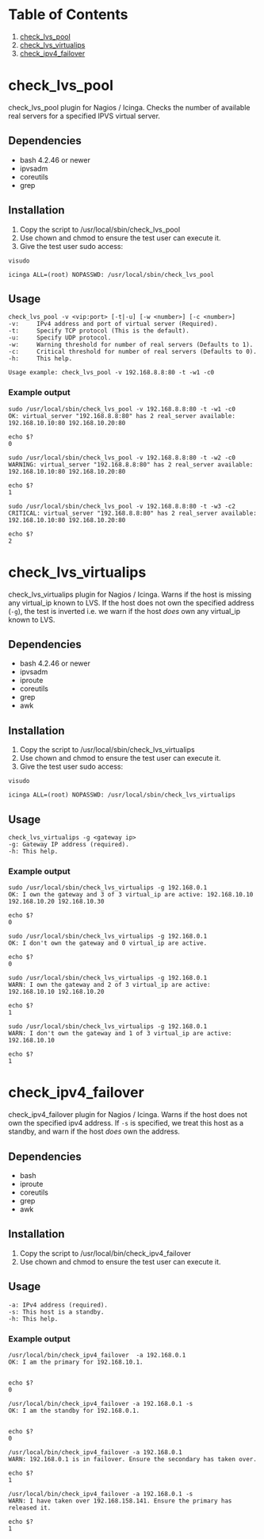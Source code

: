 # Table of Contents
1. [check_lvs_pool](#check_lvs_pool)
2. [check_lvs_virtualips](#check_lvs_virtualips)
3. [check_ipv4_failover](#check_ipv4_failover)


# check_lvs_pool
check_lvs_pool plugin for Nagios / Icinga. Checks the number of available real servers for a specified IPVS virtual server. 

## Dependencies
* bash 4.2.46 or newer
* ipvsadm
* coreutils
* grep

## Installation
1. Copy the script to /usr/local/sbin/check_lvs_pool
1. Use chown and chmod to ensure the test user can execute it.
1. Give the test user sudo access:
```
visudo 
```
```
icinga ALL=(root) NOPASSWD: /usr/local/sbin/check_lvs_pool
``` 

## Usage
```
check_lvs_pool -v <vip:port> [-t|-u] [-w <number>] [-c <number>]
-v:     IPv4 address and port of virtual server (Required).
-t:     Specify TCP protocol (This is the default).
-u:     Specify UDP protocol.
-w:     Warning threshold for number of real servers (Defaults to 1).
-c:     Critical threshold for number of real servers (Defaults to 0).
-h:     This help.

Usage example: check_lvs_pool -v 192.168.8.8:80 -t -w1 -c0
```

### Example output
```
sudo /usr/local/sbin/check_lvs_pool -v 192.168.8.8:80 -t -w1 -c0
OK: virtual_server "192.168.8.8:80" has 2 real_server available: 192.168.10.10:80 192.168.10.20:80

echo $?
0
```
```
sudo /usr/local/sbin/check_lvs_pool -v 192.168.8.8:80 -t -w2 -c0
WARNING: virtual_server "192.168.8.8:80" has 2 real_server available: 192.168.10.10:80 192.168.10.20:80

echo $?
1
```
```
sudo /usr/local/sbin/check_lvs_pool -v 192.168.8.8:80 -t -w3 -c2
CRITICAL: virtual_server "192.168.8.8:80" has 2 real_server available: 192.168.10.10:80 192.168.10.20:80

echo $?
2
```

# check_lvs_virtualips
check_lvs_virtualips plugin for Nagios / Icinga. Warns if the host is missing any virtual_ip known to LVS. If the host does not own the specified address (`-g`), the test is inverted i.e. we warn if the host *does* own any virtual_ip known to LVS.

## Dependencies
* bash 4.2.46 or newer
* ipvsadm
* iproute
* coreutils
* grep
* awk

## Installation
1. Copy the script to /usr/local/sbin/check_lvs_virtualips
1. Use chown and chmod to ensure the test user can execute it.
1. Give the test user sudo access:
```
visudo 
```
```
icinga ALL=(root) NOPASSWD: /usr/local/sbin/check_lvs_virtualips
``` 

## Usage
```
check_lvs_virtualips -g <gateway ip>
-g:	Gateway IP address (required).
-h:	This help.
```

### Example output
```
sudo /usr/local/sbin/check_lvs_virtualips -g 192.168.0.1
OK: I own the gateway and 3 of 3 virtual_ip are active: 192.168.10.10 192.168.10.20 192.168.10.30

echo $?
0
```
```
sudo /usr/local/sbin/check_lvs_virtualips -g 192.168.0.1
OK: I don't own the gateway and 0 virtual_ip are active.

echo $?
0
```
```
sudo /usr/local/sbin/check_lvs_virtualips -g 192.168.0.1
WARN: I own the gateway and 2 of 3 virtual_ip are active: 192.168.10.10 192.168.10.20

echo $?
1
```
```
sudo /usr/local/sbin/check_lvs_virtualips -g 192.168.0.1
WARN: I don't own the gateway and 1 of 3 virtual_ip are active: 192.168.10.10

echo $?
1
```

# check_ipv4_failover
check_ipv4_failover plugin for Nagios / Icinga. Warns if the host does not own the specified ipv4 address. If `-s` is specified, we treat this host as a standby, and warn if the host *does* own the address.

## Dependencies
* bash
* iproute
* coreutils
* grep
* awk

## Installation
1. Copy the script to /usr/local/bin/check_ipv4_failover
1. Use chown and chmod to ensure the test user can execute it.


## Usage
```
-a:	IPv4 address (required).
-s:	This host is a standby.
-h:	This help.
```

### Example output
```
/usr/local/bin/check_ipv4_failover  -a 192.168.0.1
OK: I am the primary for 192.168.10.1.


echo $?
0
```
```
/usr/local/bin/check_ipv4_failover -a 192.168.0.1 -s
OK: I am the standby for 192.168.0.1.


echo $?
0
```
```
/usr/local/bin/check_ipv4_failover -a 192.168.0.1
WARN: 192.168.0.1 is in failover. Ensure the secondary has taken over.

echo $?
1
```
```
/usr/local/bin/check_ipv4_failover -a 192.168.0.1 -s
WARN: I have taken over 192.168.158.141. Ensure the primary has released it.

echo $?
1
```
